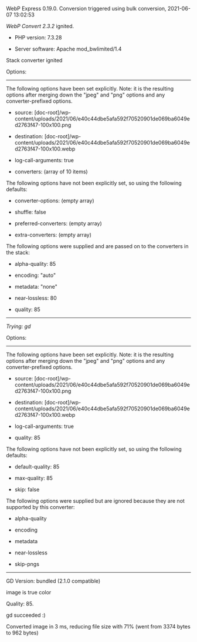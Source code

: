 WebP Express 0.19.0. Conversion triggered using bulk conversion, 2021-06-07 13:02:53

*WebP Convert 2.3.2*  ignited.
- PHP version: 7.3.28
- Server software: Apache mod_bwlimited/1.4

Stack converter ignited

Options:
------------
The following options have been set explicitly. Note: it is the resulting options after merging down the "jpeg" and "png" options and any converter-prefixed options.
- source: [doc-root]/wp-content/uploads/2021/06/e40c44dbe5afa592f70520901de069ba6049ed2763f47-100x100.png
- destination: [doc-root]/wp-content/uploads/2021/06/e40c44dbe5afa592f70520901de069ba6049ed2763f47-100x100.webp
- log-call-arguments: true
- converters: (array of 10 items)

The following options have not been explicitly set, so using the following defaults:
- converter-options: (empty array)
- shuffle: false
- preferred-converters: (empty array)
- extra-converters: (empty array)

The following options were supplied and are passed on to the converters in the stack:
- alpha-quality: 85
- encoding: "auto"
- metadata: "none"
- near-lossless: 80
- quality: 85
------------


*Trying: gd* 

Options:
------------
The following options have been set explicitly. Note: it is the resulting options after merging down the "jpeg" and "png" options and any converter-prefixed options.
- source: [doc-root]/wp-content/uploads/2021/06/e40c44dbe5afa592f70520901de069ba6049ed2763f47-100x100.png
- destination: [doc-root]/wp-content/uploads/2021/06/e40c44dbe5afa592f70520901de069ba6049ed2763f47-100x100.webp
- log-call-arguments: true
- quality: 85

The following options have not been explicitly set, so using the following defaults:
- default-quality: 85
- max-quality: 85
- skip: false

The following options were supplied but are ignored because they are not supported by this converter:
- alpha-quality
- encoding
- metadata
- near-lossless
- skip-pngs
------------

GD Version: bundled (2.1.0 compatible)
image is true color
Quality: 85. 
gd succeeded :)

Converted image in 3 ms, reducing file size with 71% (went from 3374 bytes to 962 bytes)
